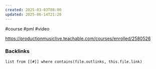 ```yaml
---
created: 2025-03-03T08:00
updated: 2025-06-14T21:20
---
```

#course #pml #video

https://productionmusiclive.teachable.com/courses/enrolled/2580526

### Backlinks
```dataview 
list from [[#]] where contains(file.outlinks, this.file.link)
```


